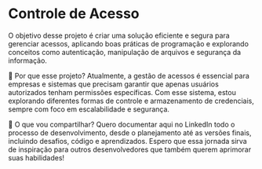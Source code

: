 # Controle de Acesso

O objetivo desse projeto é criar uma solução eficiente e segura para gerenciar acessos, aplicando boas práticas de programação e explorando conceitos como autenticação, manipulação de arquivos e segurança da informação.

🔹 Por que esse projeto?
Atualmente, a gestão de acessos é essencial para empresas e sistemas que precisam garantir que apenas usuários autorizados tenham permissões específicas. Com esse sistema, estou explorando diferentes formas de controle e armazenamento de credenciais, sempre com foco em escalabilidade e segurança.

🔹 O que vou compartilhar?
Quero documentar aqui no LinkedIn todo o processo de desenvolvimento, desde o planejamento até as versões finais, incluindo desafios, código e aprendizados. Espero que essa jornada sirva de inspiração para outros desenvolvedores que também querem aprimorar suas habilidades!
